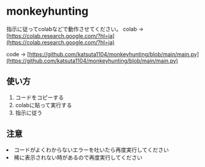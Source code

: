 # monkeyhunting
指示に従ってcolabなどで動作させてください。
colab -> [https://colab.research.google.com/?hl=ja](https://colab.research.google.com/?hl=ja)<br>

code -> [https://github.com/katsuta1104/monkeyhunting/blob/main/main.py](https://github.com/katsuta1104/monkeyhunting/blob/main/main.py)


## 使い方
<ol>
  <li>コードをコピーする
</li>
  <li>colabに貼って実行する
  </li>
  <li>指示に従う
  </li>
</ol>

## 注意
<il>
  <li>コードがよくわからないエラーを吐いたら再度実行してください
  </li>
  <li>稀に表示されない時があるので再度実行してください
  </li>
</il>
